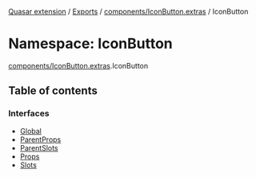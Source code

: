 [Quasar extension](../index.md) / [Exports](../modules.md) / [components/IconButton.extras](components_IconButton_extras.md) / IconButton

# Namespace: IconButton

[components/IconButton.extras](components_IconButton_extras.md).IconButton

## Table of contents

### Interfaces

- [Global](../interfaces/components_IconButton_extras.IconButton.Global.md)
- [ParentProps](../interfaces/components_IconButton_extras.IconButton.ParentProps.md)
- [ParentSlots](../interfaces/components_IconButton_extras.IconButton.ParentSlots.md)
- [Props](../interfaces/components_IconButton_extras.IconButton.Props.md)
- [Slots](../interfaces/components_IconButton_extras.IconButton.Slots.md)
